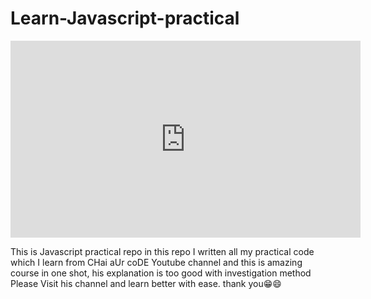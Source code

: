 # Learn-Javascript-practical

<iframe width="560" height="315" src="https://www.youtube.com/embed/sscX432bMZo?si=zqBqVxSBlt0nPkic" title="YouTube video player" frameborder="0" allow="accelerometer; autoplay; clipboard-write; encrypted-media; gyroscope; picture-in-picture; web-share" referrerpolicy="strict-origin-when-cross-origin" allowfullscreen></iframe>

This is Javascript practical repo in this repo I written all my practical code which I learn from CHai aUr coDE Youtube channel and this is amazing course in one shot, his explanation is too good with investigation method Please Visit his channel and learn better with ease. thank you😁😄
